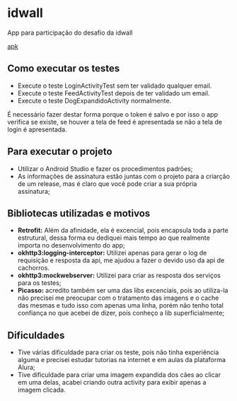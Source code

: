 # idwall
App para participação do desafio da idwall

[apk](https://drive.google.com/open?id=1swxOSIluJnZYuuPElaisQ_2eQrq2yNDn)

## Como executar os testes
- Execute o teste LoginActivityTest sem ter validado qualquer email.
- Execute o teste FeedActivityTest depois de ter validado um email.
- Execute o teste DogExpandidoActivity normalmente.

É necessário fazer destar forma porque o token é salvo e por isso o app verifica se existe, se houver a tela de feed é apresentada se não a tela de login é apresentada.

## Para executar o projeto
- Utilizar o Android Studio e fazer os procedimentos padrões;
- As informações de assinatura estão juntas com o projeto para a criarção de um release, mas é claro que você pode criar a sua própria assinatura;

## Bibliotecas utilizadas e motivos
- **Retrofit:** Além da afinidade, ela é excencial, pois encapsula toda a parte estrutural, dessa forma eu dediquei mais tempo ao que realmente importa no desenvolvimento do app;
- **okhttp3:logging-interceptor:** Utilizei apenas para gerar o log de requisição e resposta da api, me ajudou a fazer o devido uso da api de cachorros.
- **okhttp3:mockwebserver:** Utilizei para criar as resposta dos serviços para os testes;
- **Picasso:** acredito também ser uma das libs excenciais, pois ao utiliza-la não precisei me preocupar com o tratamento das imagens e o cache das mesmas e tudo isso com apenas uma linha, porém não tenho total confiança no que acebei de dizer, pois conheço a lib superficialmente;

## Dificuldades
- Tive várias dificuldade para criar os teste, pois não tinha experiência alguma e precisei estudar tutorias na internet e em aulas da plataforma Alura;
- Tive dificuldade para criar uma imagem expandida dos cães ao clicar em uma delas, acabei criando outra activity para exibir apenas a imagem clicada.

